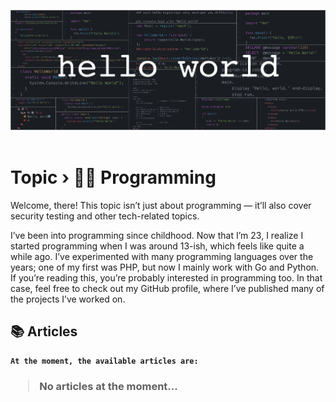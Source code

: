 <img alt="Source: elevaterockschool.com" src="https://github.com/narukoshin/blog/blob/assets/programming_header.jpg?raw=true" /><br><br>

# <b>Topic › 👨‍💻 Programming</b>

Welcome, there! This topic isn’t just about programming — it’ll also cover security testing and other tech-related topics.

I’ve been into programming since childhood. Now that I’m 23, I realize I started programming when I was around 13-ish, which feels like quite a while ago. I’ve experimented with many programming languages over the years; one of my first was PHP, but now I mainly work with Go and Python. If you’re reading this, you’re probably interested in programming too. In that case, feel free to check out my GitHub profile, where I’ve published many of the projects I’ve worked on.

## 📚 Articles

<b>

```
At the moment, the available articles are:
```

<h3>

> No articles at the moment...
</h3>
</b>
